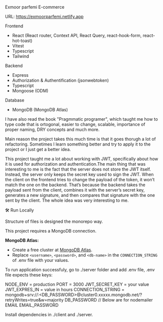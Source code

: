 Exmoor parfemi E-commerce

URL: https://exmoorparfemi.netlify.app

Frontend
- React (React router, Context API, React Query, react-hook-form, react-hot-toast)
- Vitest
- Typescript
- Tailwind

Backend
- Express
- Authorization & Authentification (jsonwebtoken)
- Typescript
- Mongoose (ODM)

Database
- MongoDB (MongoDB Atlas)

I have also read the book "Pragmmatic programer", which taught me how to type code that is ortogonal, easier to change, scalable, importance of proper naming, DRY concepts and much more.

Main reason the project takes this much time is that it goes thorugh a lot of refactoring. Sometimes I learn something better and try to apply it to the project or I just get a better idea.

This project taught me a lot about working with JWT, specifically about how it is used for authorization and authentication.The main thing that was interesting to me is the fact that the server does not store the JWT itself. Instead, the server only keeps the secret key
used to sign the JWT. When the client on the frontend tries to change the payload of the token, it won’t match the one on the backend. That’s because the backend takes the payload sent from the client, combines it with the server’s secret key, generates a new signature,
and then compares that signature with the one sent by the client. The whole idea was very interesting to me.

🛠️ Run Locally

Structure of files is designed the monorepo way.

This project requires a MongoDB connection.  

**MongoDB Atlas:**  
   - Create a free cluster at [MongoDB Atlas](https://www.mongodb.com/atlas).  
   - Replace `<username>`, `<password>`, and `<db-name>` in the `CONNECTION_STRING` of .env file with your values.


To run application successfuly, go to ./server folder and add .env file, .env file expects these keys:

NODE_ENV = production
PORT = 3000
JWT_SECRET_KEY = your value
JWT_EXPRES_IN = value in hours
CONNECTION_STRING = mongodb+srv://<username>:<DB_PASSWORD>@cluster0.xxxxx.mongodb.net/<db-name>?retryWrites=true&w=majority
DB_PASSWORD
// Below are for nodemailer
EMAIL
EMAIL_PASSWORD


Install dependencies in ./client and ./server.




   

